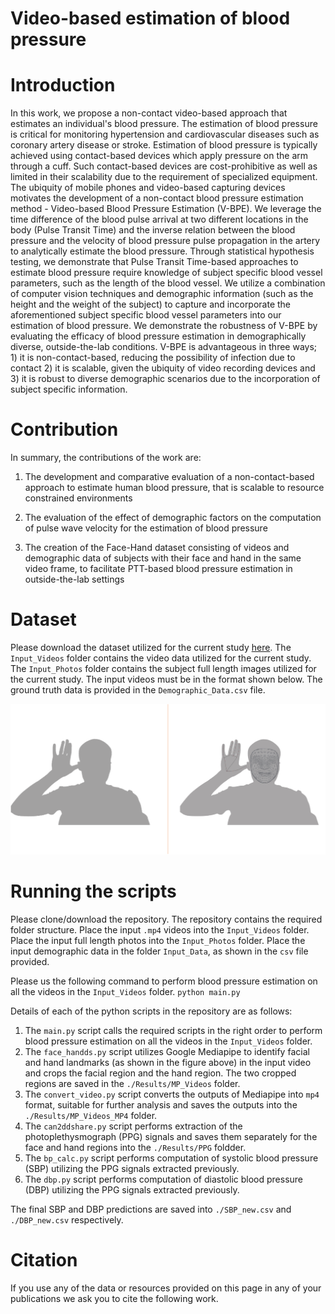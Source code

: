# Video-based estimation of blood pressure

# Introduction

In this work, we propose a non-contact video-based approach that estimates an individual's blood pressure. The estimation of blood pressure is critical for monitoring hypertension and cardiovascular diseases such as coronary artery disease or stroke. Estimation of blood pressure is typically achieved using contact-based devices which apply pressure on the arm through a cuff. Such contact-based devices are cost-prohibitive as well as limited in their scalability due to the requirement of specialized equipment. The ubiquity of mobile phones and video-based capturing devices motivates the development of a non-contact blood pressure estimation method - Video-based Blood Pressure Estimation (V-BPE). We leverage the time difference of the blood pulse arrival at two different locations in the body (Pulse Transit Time) and the inverse relation between the blood pressure and the velocity of blood pressure pulse propagation in the artery to analytically estimate the blood pressure. Through statistical hypothesis testing, we demonstrate that Pulse Transit Time-based approaches to estimate blood pressure require knowledge of subject specific blood vessel parameters, such as the length of the blood vessel. We utilize a combination of computer vision techniques and demographic information (such as the height and the weight of the subject) to capture and incorporate the aforementioned subject specific blood vessel parameters into our estimation of blood pressure. We demonstrate the robustness of V-BPE by evaluating the efficacy of blood pressure estimation in demographically diverse, outside-the-lab conditions. V-BPE is advantageous in three ways; 1) it is non-contact-based, reducing the possibility of infection due to contact 2) it is scalable, given the ubiquity of video recording devices and 3) it is robust to diverse demographic scenarios due to the incorporation of subject specific information. 

# Contribution

In summary, the contributions of the work are:

1) The development and comparative evaluation of a non-contact-based approach to estimate human blood pressure, that is scalable to resource constrained environments

2) The evaluation of the effect of demographic factors on the computation of pulse wave velocity for the estimation of blood pressure

3) The creation of the Face-Hand dataset consisting of videos and demographic data of subjects with their face and hand in the same video frame, to facilitate PTT-based blood pressure estimation in outside-the-lab settings

# Dataset

Please download the dataset utilized for the current study [here]().
The `Input_Videos` folder contains the video data utilized for the current study. The `Input_Photos` folder contains the subject full length images utilized for the current study. The input videos must be in the format shown below. The ground truth data is provided in the `Demographic_Data.csv` file. 

![alt text](https://github.com/AiPEX-Lab/vbpe/blob/main/Fig2.png)

# Running the scripts

Please clone/download the repository. The repository contains the required folder structure. 
Place the input `.mp4` videos into the `Input_Videos` folder. Place the input full length photos into the `Input_Photos` folder. Place the input demographic data in the folder `Input_Data`, as shown in the `csv` file provided. 

Please us the following command to perform blood pressure estimation on all the videos in the `Input_Videos` folder. 
```python main.py```


Details of each of the python scripts in the repository are as follows: 

1. The `main.py` script calls the required scripts in the right order to perform blood pressure estimation on all the videos in the `Input_Videos` folder.
2. The `face_handds.py` script utilizes Google Mediapipe to identify facial and hand landmarks (as shown in the figure above) in the input video and crops the facial region and the hand region. The two cropped regions are saved in the `./Results/MP_Videos` folder.
3. The `convert_video.py` script converts the outputs of Mediapipe into `mp4` format, suitable for further analysis and saves the outputs into the `./Results/MP_Videos_MP4` folder.
4. The `can2ddshare.py` script performs extraction of the photoplethysmograph (PPG) signals and saves them separately for the face and hand regions into the `./Results/PPG` foldder.
5. The `bp_calc.py` script performs computation of systolic blood pressure (SBP) utilizing the PPG signals extracted previously.
6. The `dbp.py` script performs computation of diastolic blood pressure (DBP) utilizing the PPG signals extracted previously.

The final SBP and DBP predictions are saved into `./SBP_new.csv` and `./DBP_new.csv` respectively.

# Citation
If you use any of the data or resources provided on this page in any of your publications we ask you to cite the following work.

